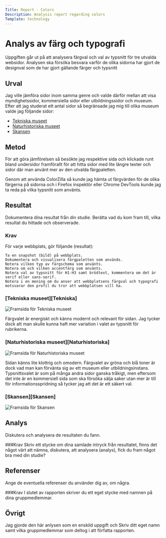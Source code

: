 ```yaml
---
Title: Report - Colors
Description: Analysis report regarding colors
Template: technology
---
```


Analys av färg och typografi
============================

Uppgiften går ut på att analysera färgval och val av typsnitt för tre utvalda websidor. Analysen ska försöka besvara varför de olika sidorna har 
gjort de designval som de har gjort gällande färger och typsnitt

Urval
-----------------------

Jag ville jämföra sidor inom samma genre och valde därför mellan att visa myndighetssidor, kommersiella sidor eller utbildningssidor och museum. Efter att jag studerat ett antal sidor så begränsade jag mig till olika museum valde jag följande sidor:

* [Tekniska museet](https://www.tekniskamuseet.se/)
* [Naturhistoriska museet](https://www.nrm.se/forskningochsamlingar/forskningsnyheter/arkivforskningsnyheter/2021/forskningsnyheter2021/fossiladjursparfranfeltid.9008759.html)
* [Skansen](https://www.skansen.se/sv/skolan/stadsliv)


Metod
-----------------------

För att göra jämförelsen så besökte jag respektive sida och klickade runt bland undersidor framförallt för att hitta sidor med lite längre texter
och sidor där man använt mer av den utvalda färgpaletten.

Genom att använda ColorZilla så kunde jag hämta ut färgvärden för de olika färgerna på sidorna och i Firefox inspektör eller Chrome DevTools kunde jag ta reda på vilka typsnitt som använts.

Resultat
-----------------------

Dokumentera dina resultat från din studie. Berätta vad du kom fram till, vilka resultat du hittade och observerade.

### Krav
För varje webbplats, gör följande (resultat):

    Ta en snapshot (bild) på webbplats.
    Dokumentera och visualisera färgpaletten som används.
    Notera vilken typ av färgschema som använts.
    Notera om och vilken accentfärg som använts.
    Notera val av typsnitt för H1-H3 samt brödtext, kommentera om det är serif eller sans-serif.
    Notera i en mening om du anser att webbplatsens färgval och typografi motsvarar den profil du tror att webbplatsen vill ha.

### [Tekniska museet][Tekniska]
![Framsida för Tekniska museet](img/tekniska.png)

Färgvalet är energiskt och känns modernt och relevant för sidan. Jag tycker dock att man skulle kunna haft mer variation i valet av 
typsnitt för rubrikerna.

### [Naturhistoriska museet][Naturhistoriska]
![Framsida för Naturhistoriska museet](img/naturhistoriska.png)

Sidan känns lite klottrig och omodern. Färgvalet av gröna och blå toner är dock vad man kan förvänta sig av ett museum eller utbildningsinstans.
Typsnittsvalet är som på många andra sidor ganska tråkigt, men eftersom det inte är en kommersiell sida som ska försöka sälja saker 
utan mer är till för informationsspridning så tycker jag att det är ett säkert val.

### [Skansen][Skansen]
![Framsida för Skansen](img/skansen.png)


Analys
-----------------------

Diskutera och analysera de resultaten du fann.

###Krav
Skriv ett stycke om dina samlade intryck från resultatet, finns det något värt att nämna, diskutera, att analysera (analys), fick du fram något bra med din studie?

Referenser
-----------------------

Ange de eventuella referenser du använder dig av, om några.

###Krav
I slutet av rapporten skriver du ett eget stycke med namnen på dina gruppmedlemmar.

Övrigt
-----------------------

Jag gjorde den här anlysen som en enskild uppgift och 
Skriv ditt eget namn samt vilka gruppmedlemmar som deltog i att författa rapporten.
